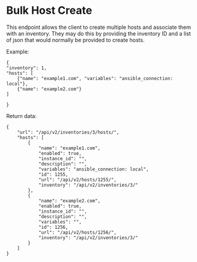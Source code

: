 # Bulk Host Create

This endpoint allows the client to create multiple hosts and associate them with an inventory. They may do this by providing the inventory ID and a list of json that would normally be provided to create hosts.

Example:

```
{
"inventory": 1,
"hosts": [
    {"name": "example1.com", "variables": "ansible_connection: local"},
    {"name": "example2.com"}
]

}
```

Return data:

```commandline
{
    "url": "/api/v2/inventories/3/hosts/",
    "hosts": [
        {
            "name": "example1.com",
            "enabled": true,
            "instance_id": "",
            "description": "",
            "variables": "ansible_connection: local",
            "id": 1255,
            "url": "/api/v2/hosts/1255/",
            "inventory": "/api/v2/inventories/3/"
        },
        {
            "name": "example2.com",
            "enabled": true,
            "instance_id": "",
            "description": "",
            "variables": "",
            "id": 1256,
            "url": "/api/v2/hosts/1256/",
            "inventory": "/api/v2/inventories/3/"
        }
    ]
}
```
